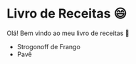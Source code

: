 # Livro de Receitas :smile:



Olá! Bem vindo ao meu livro de receitas :clap:

- Strogonoff de Frango
- Pavê
